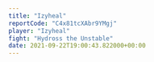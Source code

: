 ```yaml
---
title: "Izyheal"
reportCode: "C4x81tcXAbr9YMgj"
player: "Izyheal"
fight: "Hydross the Unstable"
date: 2021-09-22T19:00:43.822000+00:00
---
```

